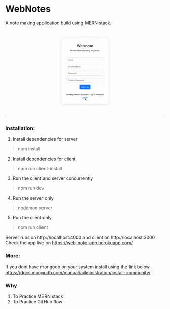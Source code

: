 # WebNotes
A note making application build using MERN stack.

![Demo](client/public/WebnoteDemo.gif)

### Installation:

1. Install dependencies for server
> npm install

2. Install dependencies for client
> npm run client-install

3. Run the client and server concurrently
> npm run dev

4. Run the server only
> nodemon server

5. Run the client only 
> npm run client

Server runs on http://localhost:4000 and client on http://localhost:3000
Check the app live on https://web-note-app.herokuapp.com/

### More:

If you dont have mongodb on your system install using the link below.
https://docs.mongodb.com/manual/administration/install-community/

### Why

1. To Practice MERN stack
2. To Practice GitHub flow
